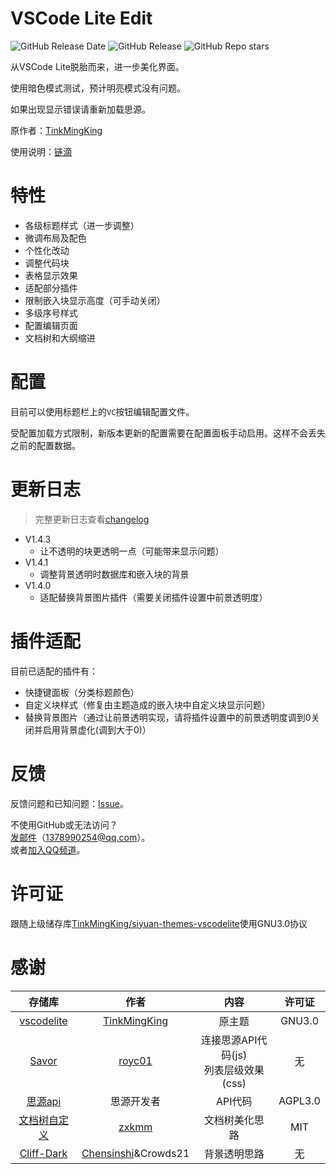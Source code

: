 # VSCode Lite Edit

![GitHub Release Date](https://img.shields.io/github/release-date/lingfengyu-dreaming/siyuan-vscodelite-edit?display_date=published_at)
![GitHub Release](https://img.shields.io/github/v/release/lingfengyu-dreaming/siyuan-vscodelite-edit)
![GitHub Repo stars](https://img.shields.io/github/stars/lingfengyu-dreaming/siyuan-vscodelite-edit)


从VSCode Lite脱胎而来，进一步美化界面。

使用暗色模式测试，预计明亮模式没有问题。

如果出现显示错误请重新加载思源。

原作者：[TinkMingKing](https://github.com/TinkMingKing)

使用说明：[链滴](https://ld246.com/article/1728034766990)

# 特性

- 各级标题样式（进一步调整）
- 微调布局及配色
- 个性化改动
- 调整代码块
- 表格显示效果
- 适配部分插件
- 限制嵌入块显示高度（可手动关闭）
- 多级序号样式
- 配置编辑页面
- 文档树和大纲缩进

# 配置

目前可以使用标题栏上的`VC`按钮编辑配置文件。

受配置加载方式限制，新版本更新的配置需要在配置面板手动启用。这样不会丢失之前的配置数据。

# 更新日志

> 完整更新日志查看[changelog](https://github.com/lingfengyu-dreaming/siyuan-vscodelite-edit/blob/main/changelog.md)

- V1.4.3
  - 让不透明的块更透明一点（可能带来显示问题）
- V1.4.1
  - 调整背景透明时数据库和嵌入块的背景
- V1.4.0
  - 适配替换背景图片插件（需要关闭插件设置中前景透明度）

# 插件适配

目前已适配的插件有：

- 快捷键面板（分类标题颜色）
- 自定义块样式（修复由主题造成的嵌入块中自定义块显示问题）
- 替换背景图片（通过让前景透明实现，请将插件设置中的前景透明度调到0关闭并启用背景虚化(调到大于0)）

# 反馈

反馈问题和已知问题：[Issue](https://github.com/lingfengyu-dreaming/siyuan-vscodelite-edit/issues)。

不使用GitHub或无法访问？  
[发邮件](mailto:1378990254@qq.com)（1378990254@qq.com）。  
或者[加入QQ频道](https://pd.qq.com/s/7uxvabgbp)。

# 许可证

跟随上级储存库[TinkMingKing/siyuan-themes-vscodelite](https://github.com/TinkMingKing/siyuan-themes-vscodelite)使用GNU3.0协议

# 感谢

|                                  存储库                                   |                         作者                          |                   内容                   | 许可证  |
| :-----------------------------------------------------------------------: | :---------------------------------------------------: | :--------------------------------------: | :-----: |
|  [vscodelite](https://github.com/TinkMingKing/siyuan-themes-vscodelite)   |    [TinkMingKing](https://github.com/TinkMingKing)    |                  原主题                  | GNU3.0  |
|         [Savor](https://github.com/royc01/notion-theme/tree/main)         |          [royc01](https://github.com/royc01)          | 连接思源API代码(js)<br>列表层级效果(css) |   无    |
| [思源api](https://github.com/siyuan-note/siyuan/blob/master/API_zh_CN.md) |                      思源开发者                       |                 API代码                  | AGPL3.0 |
|     [文档树自定义](https://github.com/zxkmm/siyuan_doctree_compress)      |           [zxkmm](https://github.com/zxkmm)           |              文档树美化思路              |   MIT   |
|          [Cliff-Dark](https://github.com/chenshinshi/Cliff-Dark)          | [Chensinshi](https://github.com/chenshinshi)&Crowds21 |               背景透明思路               |   无    |